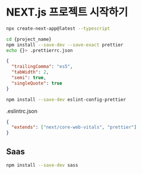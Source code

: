 # NEXT.js 프로젝트 시작하기

```bash
npx create-next-app@latest --typescript

cd {project_name}
npm install --save-dev --save-exact prettier
echo {}> .prettierrc.json
```

```json
{
  "trailingComma": "es5",
  "tabWidth": 2,
  "semi": true,
  "singleQuote": true
}
```

```bash
npm install --save-dev eslint-config-prettier
```

.eslintrc.json
```json
{
  "extends": ["next/core-web-vitals", "prettier"]
}
```

## Saas
```bash
npm install --save-dev sass
```